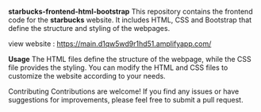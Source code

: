 
**starbucks-frontend-html-bootstrap**
This repository contains the frontend code for the **starbucks** website. It includes HTML, CSS and Bootstrap that define the structure and styling of the webpages.

view website : https://main.d1qw5wd9r1hd51.amplifyapp.com/

**Usage**
The HTML files define the structure of the webpage, while the CSS file provides the styling. You can modify the HTML and CSS files to customize the website according to your needs.

Contributing Contributions are welcome! If you find any issues or have suggestions for improvements, please feel free to submit a pull request.
